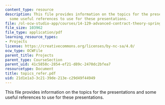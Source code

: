 ```yaml
---
content_type: resource
description: This file provides information on the topics for the presentations and
  some useful references to use for these presentations.
file: /ol-ocw-studio-app/courses/14-129-advanced-contract-theory-spring-2005/21d1e1a33c2139de213ec29d49f44949_topics_refer.pdf
file_size: 103962
file_type: application/pdf
learning_resource_types:
- Projects
license: https://creativecommons.org/licenses/by-nc-sa/4.0/
ocw_type: OCWFile
parent_title: Projects
parent_type: CourseSection
parent_uid: 41c5858c-2854-ef21-d89c-2470dc2bfea7
resourcetype: Document
title: topics_refer.pdf
uid: 21d1e1a3-3c21-39de-213e-c29d49f44949
---
```

This file provides information on the topics for the presentations and some useful references to use for these presentations.